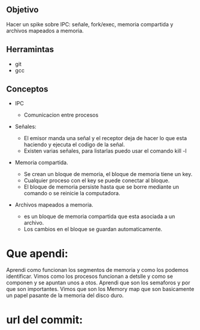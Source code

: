 ## Objetivo
Hacer un spike sobre IPC: señale, fork/exec, memoria compartida y archivos mapeados a memoria.

## Herramintas
+ git
+ gcc

## Conceptos 

+ IPC 
  + Comunicacion entre procesos
+ Señales:
  + El emisor manda una señal y el receptor deja de hacer lo que esta haciendo y ejecuta el codigo de la señal.
  + Existen varias señales, para listarlas puedo usar el comando kill -l
  
+ Memoria compartida.
  + Se crean un bloque de memoria, el bloque de memoria tiene un key.
  + Cualquier proceso con el key se puede conectar al bloque.
  + El bloque de memoria persiste hasta que se borre mediante un comando o se reinicie la computadora.
  
+ Archivos mapeados a memoria. 
  + es un bloque de memoria compartida que esta asociada a un archivo.
  + Los cambios en el bloque se guardan automaticamente.

# Que apendi:
 Aprendi como funcionan los segmentos de memoria y como los podemos identificar. Vimos como los procesos funcionan a detslle y como se componen y se apuntan unos a otos.
 Aprendi que son los semaforos y por que son importantes. Vimos que son los Memory map que son basicamente un papel pasante de la memoria del disco duro.

# url del commit:
